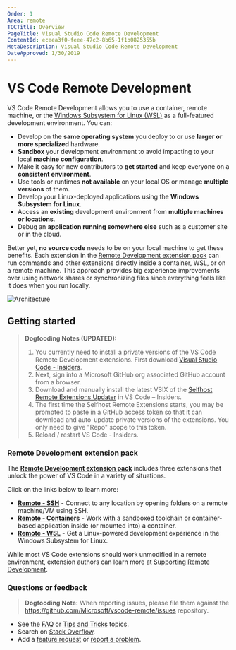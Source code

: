 ```yaml
---
Order: 1
Area: remote
TOCTitle: Overview
PageTitle: Visual Studio Code Remote Development
ContentId: eceea3f0-feee-47c2-8b65-1f1b0825355b
MetaDescription: Visual Studio Code Remote Development
DateApproved: 1/30/2019
---
```

# VS Code Remote Development

VS Code Remote Development allows you to use a container, remote machine, or the [Windows Subsystem for Linux (WSL)](https://docs.microsoft.com/en-us/windows/wsl) as a full-featured development environment. You can:

- Develop on the **same operating system** you deploy to or use **larger or more specialized** hardware.
- **Sandbox** your development environment to avoid impacting to your local **machine configuration**.
- Make it easy for new contributors to **get started** and keep everyone on a **consistent environment**.
- Use tools or runtimes **not available** on your local OS or manage **multiple versions** of them.
- Develop your Linux-deployed applications using the **Windows Subsystem for Linux**.
- Access an **existing** development environment from **multiple machines or locations**.
- Debug an **application running somewhere else** such as a customer site or in the cloud.

Better yet, **no source code** needs to be on your local machine to get these benefits. Each extension in the [Remote Development extension pack](https://aka.ms/vscode-remote/download/extension) can run commands and other extensions directly inside a container, WSL, or on a remote machine. This approach provides big experience improvements over using network shares or synchronizing files since everything feels like it does when you run locally.

![Architecture](images/remote-overview/architecture.png)

## Getting started

> **Dogfooding Notes (UPDATED):**
> 1. You currently need to install a private versions of the VS Code Remote Development extensions. First download [Visual Studio Code - Insiders](https://code.visualstudio.com/insiders).
> 2. Next, sign into a Microsoft GitHub org associated GitHub account from a browser.
> 3. Download and manually install the latest VSIX of the [Selfhost Remote Extensions Updater](https://aka.ms/vscode-remote/download/extension) in VS Code – Insiders.
> 4. The first time the Selfhost Remote Extensions starts, you may be prompted to paste in a GitHub access token so that it can download and auto-update private versions of the extensions. You only need to give "Repo" scope to this token.
> 5. Reload / restart VS Code - Insiders.

### Remote Development extension pack

The **[Remote Development extension pack](https://aka.ms/vscode-remote/download/extension)** includes three extensions that unlock the power of VS Code in a variety of situations.

Click on the links below to learn more:

- **[Remote - SSH](/docs/remote/ssh.md)** - Connect to any location by opening folders on a remote machine/VM using SSH.
- **[Remote - Containers](/docs/remote/containers.md)** - Work with a sandboxed toolchain or container-based application inside (or mounted into) a container.
- **[Remote - WSL](/docs/remote/wsl.md)** - Get a Linux-powered development experience in the Windows Subsystem for Linux.

While most VS Code extensions should work unmodified in a remote environment, extension authors can learn more at [Supporting Remote Development](/api/advanced-topics/remote-extensions.md).

### Questions or feedback

> **Dogfooding Note:**  When reporting issues, please file them against the https://github.com/Microsoft/vscode-remote/issues repository.

- See the [FAQ](/docs/remote/faq.md) or [Tips and Tricks](https://aka.ms/vscode-remote/troubleshooting) topics.
- Search on [Stack Overflow](https://stackoverflow.com/questions/tagged/vscode).
- Add a [feature request](https://aka.m/vscode-remote/feature-requests) or [report a problem](https://aka.ms/vscode-remote/issues/new).
